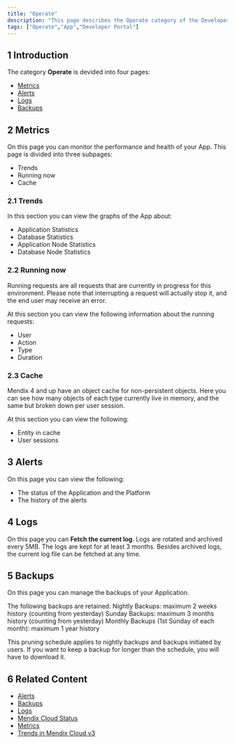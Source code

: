 ```yaml
---
title: "Operate"
description: "This page describes the Operate category of the Developer Portal."
tags: ["Operate","App","Developer Portal"]
---
```


## 1 Introduction

The category **Operate** is devided into four pages:

*   [Metrics](/developerportal/operate/metrics)
*   [Alerts](/developerportal/operate/monitoring-application-health)
*   [Logs](/developerportal/operate/logs) 
*   [Backups](/developerportal/operate/backups)

## 2 Metrics

On this page you can monitor the performance and health of your App. This page is divided into three subpages:

*   Trends
*   Running now
*   Cache

### 2.1 Trends

In this section you can view the graphs of the App about:

*   Application Statistics 
*   Database Statistics
*   Application Node Statistics
*   Database Node Statistics

### 2.2 Running now

Running requests are all requests that are currently in progress for this environment. Please note that interrupting a request will actually stop it, and the end user may receive an error.

At this section you can view the following information about the running requests:

*   User
*   Action
*   Type
*   Duration

### 2.3 Cache

Mendix 4 and up have an object cache for non-persistent objects. Here you can see how many objects of each type currently live in memory, and the same but broken down per user session.

At this section you can view the following:

*   Entity in cache
*   User sessions


## 3 Alerts

On this page you can view the following:

*   The status of the Application and the Platform
*   The history of the alerts


## 4 Logs

On this page you can **Fetch the current log**. Logs are rotated and archived every 5MB. The logs are kept for at least 3 months. Besides archived logs, the current log file can be fetched at any time.


## 5 Backups 

On this page you can manage the backups of your Application. 

The following backups are retained:
Nightly Backups: maximum 2 weeks history (counting from yesterday)
Sunday Backups: maximum 3 months history (counting from yesterday)
Monthly Backups (1st Sunday of each month): maximum 1 year history

This pruning schedule applies to nightly backups and backups initiated by users. If you want to keep a backup for longer than the schedule, you will have to download it.


## 6 Related Content

*   [Alerts](/developerportal/operate/monitoring-application-health)
*   [Backups](/developerportal/operate/backups)
*   [Logs](/developerportal/operate/logs)
*   [Mendix Cloud Status](/developerportal/operate/mendix-cloud-status)
*   [Metrics](/developerportal/operate/metrics)
*   [Trends in Mendix Cloud v3](/developerportal/operate/trends)
